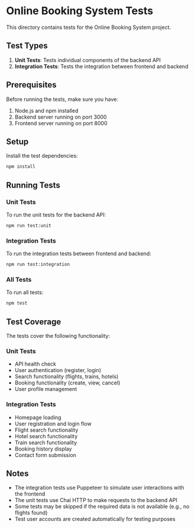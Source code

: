 # Online Booking System Tests

This directory contains tests for the Online Booking System project.

## Test Types

1. **Unit Tests**: Tests individual components of the backend API
2. **Integration Tests**: Tests the integration between frontend and backend

## Prerequisites

Before running the tests, make sure you have:

1. Node.js and npm installed
2. Backend server running on port 3000
3. Frontend server running on port 8000

## Setup

Install the test dependencies:

```bash
npm install
```

## Running Tests

### Unit Tests

To run the unit tests for the backend API:

```bash
npm run test:unit
```

### Integration Tests

To run the integration tests between frontend and backend:

```bash
npm run test:integration
```

### All Tests

To run all tests:

```bash
npm test
```

## Test Coverage

The tests cover the following functionality:

### Unit Tests
- API health check
- User authentication (register, login)
- Search functionality (flights, trains, hotels)
- Booking functionality (create, view, cancel)
- User profile management

### Integration Tests
- Homepage loading
- User registration and login flow
- Flight search functionality
- Hotel search functionality
- Train search functionality
- Booking history display
- Contact form submission

## Notes

- The integration tests use Puppeteer to simulate user interactions with the frontend
- The unit tests use Chai HTTP to make requests to the backend API
- Some tests may be skipped if the required data is not available (e.g., no flights found)
- Test user accounts are created automatically for testing purposes

